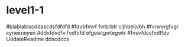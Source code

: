 # level1-1
#blablablscddascdsfdfdfd
#fdvbfmvf fvrbrbtr cljhbeljvbh
#fvrwvrgfvgr купекпеуеп
#ddvfdvdfv fvdfvfd efgewtgwtegwtr
#fvsvfdsvfvdffdv
UodateReadme
ddscdccs

